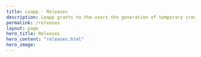 ```yaml
---
title: Leapp - Releases
description: Leapp grants to the users the generation of temporary credentials only for accessing the Cloud programmatically.
permalink: /releases
layout: page
hero_title: Releases
hero_content: "releases.html"
hero_image: 
---
```

